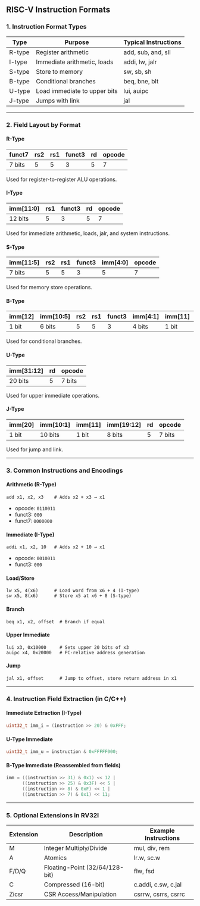 ## RISC-V Instruction Formats

### 1. Instruction Format Types

| Type   | Purpose                         | Typical Instructions     |
|--------|----------------------------------|---------------------------|
| R-type | Register arithmetic              | add, sub, and, sll        |
| I-type | Immediate arithmetic, loads      | addi, lw, jalr            |
| S-type | Store to memory                  | sw, sb, sh                |
| B-type | Conditional branches             | beq, bne, blt             |
| U-type | Load immediate to upper bits     | lui, auipc                |
| J-type | Jumps with link                  | jal                       |

---

### 2. Field Layout by Format

#### R-Type

| funct7 | rs2 | rs1 | funct3 | rd | opcode |
|--------|-----|-----|--------|----|--------|
| 7 bits |  5  |  5  |   3    | 5  |   7    |

Used for register-to-register ALU operations.

#### I-Type

| imm[11:0] | rs1 | funct3 | rd | opcode |
|-----------|-----|--------|----|--------|
|  12 bits  |  5  |   3    | 5  |   7    |

Used for immediate arithmetic, loads, jalr, and system instructions.

#### S-Type

| imm[11:5] | rs2 | rs1 | funct3 | imm[4:0] | opcode |
|-----------|-----|-----|--------|----------|--------|
|   7 bits  |  5  |  5  |   3    |   5      |   7    |

Used for memory store operations.

#### B-Type

| imm[12] | imm[10:5] | rs2 | rs1 | funct3 | imm[4:1] | imm[11] | opcode |
|---------|-----------|-----|-----|--------|-----------|----------|--------|
| 1 bit   | 6 bits    | 5   | 5   | 3      | 4 bits    | 1 bit   | 7 bits |

Used for conditional branches.

#### U-Type

| imm[31:12] | rd | opcode |
|------------|----|--------|
|  20 bits   | 5  | 7 bits |

Used for upper immediate operations.

#### J-Type

| imm[20] | imm[10:1] | imm[11] | imm[19:12] | rd | opcode |
|---------|-----------|---------|-------------|----|--------|
| 1 bit   | 10 bits   | 1 bit   | 8 bits      | 5  | 7 bits |

Used for jump and link.

---

### 3. Common Instructions and Encodings

#### Arithmetic (R-Type)

```assembly
add x1, x2, x3    # Adds x2 + x3 → x1
```

- opcode: `0110011`  
- funct3: `000`  
- funct7: `0000000`

#### Immediate (I-Type)

```assembly
addi x1, x2, 10   # Adds x2 + 10 → x1
```

- opcode: `0010011`  
- funct3: `000`

#### Load/Store

```assembly
lw x5, 4(x6)      # Load word from x6 + 4 (I-type)
sw x5, 8(x6)      # Store x5 at x6 + 8 (S-type)
```

#### Branch

```assembly
beq x1, x2, offset  # Branch if equal
```

#### Upper Immediate

```assembly
lui x3, 0x10000     # Sets upper 20 bits of x3
auipc x4, 0x20000   # PC-relative address generation
```

#### Jump

```assembly
jal x1, offset      # Jump to offset, store return address in x1
```

---

### 4. Instruction Field Extraction (in C/C++)

#### Immediate Extraction (I-Type)

```c
uint32_t imm_i = (instruction >> 20) & 0xFFF;
```

#### U-Type Immediate

```c
uint32_t imm_u = instruction & 0xFFFFF000;
```

#### B-Type Immediate (Reassembled from fields)

```c
imm = ((instruction >> 31) & 0x1) << 12 |
      ((instruction >> 25) & 0x3F) << 5 |
      ((instruction >> 8) & 0xF) << 1 |
      ((instruction >> 7) & 0x1) << 11;
```

---

### 5. Optional Extensions in RV32I

| Extension | Description                    | Example Instructions       |
|-----------|--------------------------------|-----------------------------|
| M         | Integer Multiply/Divide        | mul, div, rem               |
| A         | Atomics                        | lr.w, sc.w                  |
| F/D/Q     | Floating-Point (32/64/128-bit) | flw, fsd                    |
| C         | Compressed (16-bit)            | c.addi, c.sw, c.jal         |
| Zicsr     | CSR Access/Manipulation        | csrrw, csrrs, csrrc         |
